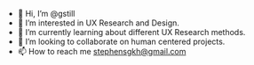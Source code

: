 - 👋 Hi, I’m @gstill
- 👀 I’m interested in UX Research and Design. 
- 🌱 I’m currently learning about different UX Research methods. 
- 💞️ I’m looking to collaborate on human centered projects. 
- 📫 How to reach me stephensgkh@gmail.com

<!---
gstill/gstill is a ✨ special ✨ repository because its `README.md` (this file) appears on your GitHub profile.
You can click the Preview link to take a look at your changes.
--->
